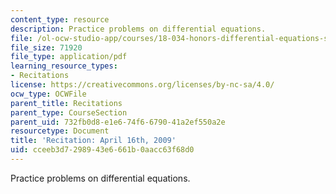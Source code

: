 ```yaml
---
content_type: resource
description: Practice problems on differential equations.
file: /ol-ocw-studio-app/courses/18-034-honors-differential-equations-spring-2009/cceeb3d7298943e6661b0aacc63f68d0_MIT18_034s09_rec16_4_16.pdf
file_size: 71920
file_type: application/pdf
learning_resource_types:
- Recitations
license: https://creativecommons.org/licenses/by-nc-sa/4.0/
ocw_type: OCWFile
parent_title: Recitations
parent_type: CourseSection
parent_uid: 732fb0d8-e1e6-74f6-6790-41a2ef550a2e
resourcetype: Document
title: 'Recitation: April 16th, 2009'
uid: cceeb3d7-2989-43e6-661b-0aacc63f68d0
---
```

Practice problems on differential equations.